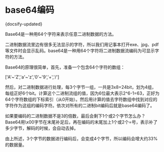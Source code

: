 
# base64编码
{docsify-updated}


Base64是一种用64个字符来表示任意二进制数据的方法。

二进制数据流里边有很多无法显示的字符，所以我们用记事本打开exe、jpg、pdf等文件时会显示乱码。base64是一种用64个字符将二进制数据流编码为可显示字符的方法。

Base64的原理很简单，首先，准备一个包含64个字符的数组：

['A'~'Z','a'~'z','0'~'9','+','/']

然后，对二进制数据进行处理，每3个字节一组，一共是3x8=24bit，划为4组，每组正好6个bit。计算这个二进制流组的值，因为6位最大表示2^6-1=63，正好为64个字符数组的下标索引（从0开始）。然后用计算的值去字符数组中找到对应的字符作为这组的编码字符。依次对所有的二进制bit编码后就是base64编码了。

如果要编码的二进制数据不是3的倍数，最后会剩下1个或2个字节怎么办？Base64用\x00字节在末尾补足后，再在编码的末尾加上1个或2个=号，表示补了多少字节，解码的时候，会自动去掉。

由上所述，3个字节的数据进行编码后，会变成4个字节，所以编码会增大约33%的数据量。

